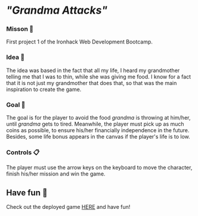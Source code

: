 # _"Grandma Attacks"_


### Misson :rocket: 

First project 1 of the Ironhack Web Development Bootcamp.

### Idea :older_woman: 

The idea was based in the fact that all my life, I heard my grandmother telling me that I was to thin, while she was giving me food. 
I know for a fact that it is not just my grandmother that does that, so that was the main inspiration to create the game.


### Goal :checkered_flag:

The goal is for the player to avoid the food _grandma_ is throwing at him/her, until _grandma_ gets to tired. Meanwhile, the player must pick up as much coins as possible, to ensure his/her financially independence in the future. 
Besides, some life bonus appears in the canvas if the player's life is to low.


### Controls :clipboard:

The player must use the arrow keys on the keyboard to move the character, finish his/her mission and win the game.

## Have fun :tada:

Check out the deployed game [HERE](https://miloliveira.github.io/Project_1_Game/) and have fun! 
